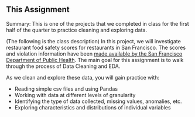 ## This Assignment
Summary: This is one of the projects that we completed in class for the first half of the quarter to practice cleaning and exploring data. 

(The following is the class description) 
In this project, we will investigate restaurant food safety scores for restaurants in San Francisco. The scores and violation information have been [made available by the San Francisco Department of Public Health](https://data.sfgov.org/Health-and-Social-Services/Restaurant-Scores-LIVES-Standard/pyih-qa8i). 
The main goal for this assignment is to walk through the process of Data Cleaning and EDA. 

As we clean and explore these data, you will gain practice with:
* Reading simple csv files and using Pandas
* Working with data at different levels of granularity
* Identifying the type of data collected, missing values, anomalies, etc.
* Exploring characteristics and distributions of individual variables
